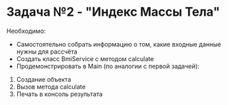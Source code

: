 # Задача №2 - "Индекс Массы Тела"

Необходимо:

- Самостоятельно собрать информацию о том, какие входные данные нужны для рассчёта
- Создать класс BmiService с методом calculate
- Продемонстрировать в Main (по аналогии с первой задачей):
1. Создание объекта
2. Вызов метода calculate
3. Печать в консоль результата
